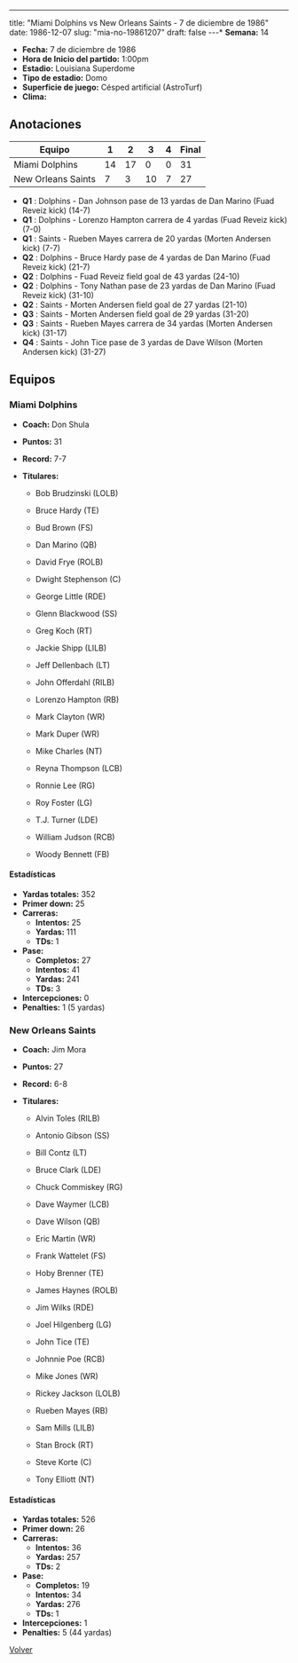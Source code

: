---
title: "Miami Dolphins vs New Orleans Saints - 7 de diciembre de 1986"
date: 1986-12-07
slug: "mia-no-19861207"
draft: false
---* **Semana:** 14
* **Fecha:** 7 de diciembre de 1986
* **Hora de Inicio del partido:** 1:00pm
* **Estadio:** Louisiana Superdome
* **Tipo de estadio:** Domo
* **Superficie de juego:** Césped artificial (AstroTurf)
* **Clima:** 




## Anotaciones
| Equipo | 1 | 2 | 3 | 4 | Final |
|--------|---|---|---|---|-------|
| Miami Dolphins  | 14 | 17 | 0 | 0  | 31 |
| New Orleans Saints  | 7 | 3 | 10 | 7  | 27 |
* **Q1** : Dolphins - Dan Johnson pase de 13 yardas de Dan Marino (Fuad Reveiz kick) (14-7)
* **Q1** : Dolphins - Lorenzo Hampton carrera de 4 yardas (Fuad Reveiz kick) (7-0)
* **Q1** : Saints - Rueben Mayes carrera de 20 yardas (Morten Andersen kick) (7-7)
* **Q2** : Dolphins - Bruce Hardy pase de 4 yardas de Dan Marino (Fuad Reveiz kick) (21-7)
* **Q2** : Dolphins - Fuad Reveiz field goal de 43 yardas (24-10)
* **Q2** : Dolphins - Tony Nathan pase de 23 yardas de Dan Marino (Fuad Reveiz kick) (31-10)
* **Q2** : Saints - Morten Andersen field goal de 27 yardas (21-10)
* **Q3** : Saints - Morten Andersen field goal de 29 yardas (31-20)
* **Q3** : Saints - Rueben Mayes carrera de 34 yardas (Morten Andersen kick) (31-17)
* **Q4** : Saints - John Tice pase de 3 yardas de Dave Wilson (Morten Andersen kick) (31-27)


## Equipos


### Miami Dolphins
* **Coach:** Don Shula
* **Puntos:** 31
* **Record:** 7-7
* **Titulares:** 

  * Bob Brudzinski (LOLB) 

  * Bruce Hardy (TE) 

  * Bud Brown (FS) 

  * Dan Marino (QB) 

  * David Frye (ROLB) 

  * Dwight Stephenson (C) 

  * George Little (RDE) 

  * Glenn Blackwood (SS) 

  * Greg Koch (RT) 

  * Jackie Shipp (LILB) 

  * Jeff Dellenbach (LT) 

  * John Offerdahl (RILB) 

  * Lorenzo Hampton (RB) 

  * Mark Clayton (WR) 

  * Mark Duper (WR) 

  * Mike Charles (NT) 

  * Reyna Thompson (LCB) 

  * Ronnie Lee (RG) 

  * Roy Foster (LG) 

  * T.J. Turner (LDE) 

  * William Judson (RCB) 

  * Woody Bennett (FB) 

#### Estadísticas
* **Yardas totales:** 352
* **Primer down:** 25
* **Carreras:**
  * **Intentos:** 25
  * **Yardas:** 111
  * **TDs:** 1
* **Pase:**
  * **Completos:** 27
  * **Intentos:** 41
  * **Yardas:** 241
  * **TDs:** 3
* **Intercepciones:** 0
* **Penalties:** 1 (5 yardas)

### New Orleans Saints
* **Coach:** Jim Mora
* **Puntos:** 27
* **Record:** 6-8
* **Titulares:** 

  * Alvin Toles (RILB) 

  * Antonio Gibson (SS) 

  * Bill Contz (LT) 

  * Bruce Clark (LDE) 

  * Chuck Commiskey (RG) 

  * Dave Waymer (LCB) 

  * Dave Wilson (QB) 

  * Eric Martin (WR) 

  * Frank Wattelet (FS) 

  * Hoby Brenner (TE) 

  * James Haynes (ROLB) 

  * Jim Wilks (RDE) 

  * Joel Hilgenberg (LG) 

  * John Tice (TE) 

  * Johnnie Poe (RCB) 

  * Mike Jones (WR) 

  * Rickey Jackson (LOLB) 

  * Rueben Mayes (RB) 

  * Sam Mills (LILB) 

  * Stan Brock (RT) 

  * Steve Korte (C) 

  * Tony Elliott (NT) 

#### Estadísticas
* **Yardas totales:** 526
* **Primer down:** 26
* **Carreras:**
  * **Intentos:** 36
  * **Yardas:** 257
  * **TDs:** 2
* **Pase:**
  * **Completos:** 19
  * **Intentos:** 34
  * **Yardas:** 276
  * **TDs:** 1
* **Intercepciones:** 1
* **Penalties:** 5 (44 yardas)


[Volver](/historia/1986)
